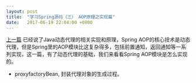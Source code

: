 ```yaml
---
layout: post
title:  "学习Spring源码（三） AOP原理之实现篇"
date:   2017-06-19 22:04:00 +0800
---
```


[上一篇](/2017/06/15/java-spring-02-aop.html) 已经说了Java动态代理的相关实现和原理，Spring AOP的核心技术是动态代理，但是Spring里的AOP模块比这复杂得多，包括前置通知，返回通知等一系列实现，这一篇，有了动态代理的基础，我们来看看Spring AOP模块是怎么实现的。

- proxyfactoryBean, 封装代理对象的生成过程。

